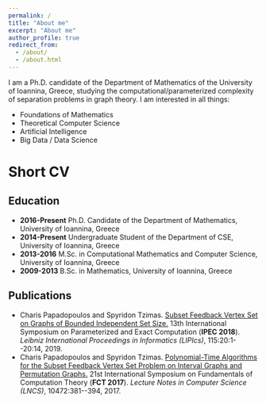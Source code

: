 ```yaml
---
permalink: /
title: "About me"
excerpt: "About me"
author_profile: true
redirect_from: 
  - /about/
  - /about.html
---
```


I am a Ph.D. candidate of the Department of Mathematics of the University of Ioannina, Greece,
studying the computational/parameterized complexity of separation problems in graph theory.
I am interested in all things:
* Foundations of Mathematics
* Theoretical Computer Science
* Artificial Intelligence
* Big Data / Data Science

Short CV
=

Education
-
* **2016-Present** Ph.D. Candidate of the Department of Mathematics, University of Ioannina, Greece
* **2014-Present** Undergraduate Student of the Department of CSE, University of Ioannina, Greece
* **2013-2016** M.Sc. in Computational Mathematics and Computer Science, University of Ioannina, Greece
* **2009-2013** B.Sc. in Mathematics, University of Ioannina, Greece

Publications
-
* Charis Papadopoulos and Spyridon Tzimas. [Subset Feedback Vertex Set on Graphs of Bounded Independent Set Size.](dx.doi.org/10.4230/LIPIcs.IPEC.2018.20) 13th International Symposium on Parameterized and Exact  Computation (**IPEC 2018**). _Leibniz International Proceedings in Informatics (LIPIcs)_, 115:20:1--20:14, 2019.
* Charis Papadopoulos and Spyridon Tzimas. [Polynomial-Time Algorithms for the Subset Feedback Vertex Set Problem on Interval Graphs and Permutation Graphs.](dx.doi.org/10.1007/978-3-662-55751-8_30) 21st International Symposium on Fundamentals of Computation Theory (**FCT 2017**). _Lecture Notes in Computer Science (LNCS)_, 10472:381--394, 2017.
